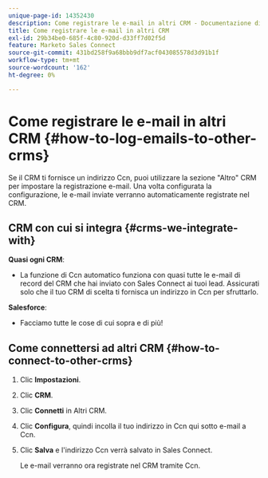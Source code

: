 ```yaml
---
unique-page-id: 14352430
description: Come registrare le e-mail in altri CRM - Documentazione di Marketo - Documentazione del prodotto
title: Come registrare le e-mail in altri CRM
exl-id: 29b34be0-685f-4c80-920d-d33ff7d02f5d
feature: Marketo Sales Connect
source-git-commit: 431bd258f9a68bbb9df7acf043085578d3d91b1f
workflow-type: tm+mt
source-wordcount: '162'
ht-degree: 0%

---
```


# Come registrare le e-mail in altri CRM {#how-to-log-emails-to-other-crms}

Se il CRM ti fornisce un indirizzo Ccn, puoi utilizzare la sezione &quot;Altro&quot; CRM per impostare la registrazione e-mail. Una volta configurata la configurazione, le e-mail inviate verranno automaticamente registrate nel CRM.

## CRM con cui si integra {#crms-we-integrate-with}

**Quasi ogni CRM**:

* La funzione di Ccn automatico funziona con quasi tutte le e-mail di record del CRM che hai inviato con Sales Connect ai tuoi lead. Assicurati solo che il tuo CRM di scelta ti fornisca un indirizzo in Ccn per sfruttarlo.

**Salesforce**:

* Facciamo tutte le cose di cui sopra e di più!

## Come connettersi ad altri CRM {#how-to-connect-to-other-crms}

1. Clic **Impostazioni**.
1. Clic **CRM**.
1. Clic **Connetti** in Altri CRM.
1. Clic **Configura**, quindi incolla il tuo indirizzo in Ccn qui sotto e-mail a Ccn.
1. Clic **Salva** e l&#39;indirizzo Ccn verrà salvato in Sales Connect.

   Le e-mail verranno ora registrate nel CRM tramite Ccn.
